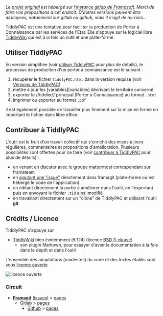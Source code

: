 *Le [projet original][origin] est hébergé sur [l'instance gitlab de Framasoft][framagit]. Merci de faire vos propositions à cet endroit. D'autres versions peuvent être déployées, notamment sur gitlab ou github, mais il s'agit de mirroirs...*

TiddlyPAC est une tentative pour faciliter la production de Porter à Connaissance par les services de l'Etat. Elle s'appuye sur le logiciel libre [TiddlyWiki][tw] qui est à la fois un outil et une plate-forme.

## Utiliser TiddlyPAC
En version simplifiée (voir [utiliser TiddlyPAC][utiliser TP] pour plus de détails), le processus de production d'un porter à connaissance est le suivant :

1. récupérer le fichier `tiddlyPAC.html` dans la version requise (voir [Versions de TiddlyPAC][versions])
2. mettre à jour les [variables][variables] décrivant le territoire concerné
3. exporter le //tiddler// principal (Porter à Connaissance) au format `.html`
4. imprimer ou exporter au format `.pdf`

Il est également possible de travailler plus finement sur la mise en forme en important le fichier dans libre office.

## Contribuer à TiddlyPAC
L'outil est le fruit d'un travail collectif qui s'enrichit des mises à jours régulières, commentaires et propositions d'amélioration. Plusieurs possibilités sont offertes pour ce faire (voir [contribuer à TiddlyPAC][contribuer TP] pour plus de détails) :

* en venant en discuter avec le [groupe mattermost][mattermost] correspondant sur framateam
* en [ajoutant une "issue"][issues] directement dans framagit (plate-forme où est hébergé le code de l'application)
* en éditant directement la partie à améliorer dans l'outil, en l'exportant puis en envoyant le fichier `.tid` ainsi modifié
* en travaillant directement sur un "clône" de TiddlyPAC et utilisant l'outil __git__

## Crédits / Licence
TiddlyPAC s'appuye sur
* [TiddlyWiki][tw] bien évidemment (_5.1.14_) (licence [BSD 3-clause](https://opensource.org/licenses/BSD-3-Clause))
    * son plugin Markown, pour essayer d'avoir la documentation à la fois dans le dépôt et dans l'outil

L'ensemble des adaptations (modestes) du code et des textes établis sont sous [licence ouverte](https://www.etalab.gouv.fr/licence-ouverte-open-licence)

![licence ouverte](https://www.etalab.gouv.fr/wp-content/uploads/2014/05/Logo_Licence_Ouverte_bleu_blanc_rouge.png "licence ouverte")

### Circuit
* **[Framagit][origin]** ([issues][issues]) > [pages][fm-pages]
    * [Gitlab][gitlab] > [pages][gl-pages]
        * [Github][github] > [pages][gh-pages]

[versions]: ./Doc/versions_de_tiddlypac.md
[utiliser TP]: ./Doc/utiliser_TiddlyPAC.md
[contribuer TP]: ./CONTRIBUTING.md
[mattermost]: https://framateam.org/signup_user_complete/?id=4qbkmz8swtg3tyrs7gceamq8fo

[origin]: https://framagit.org/know-rmandie/TiddlyPAC
[issues]: https://framagit.org/know-rmandie/TiddlyPAC/issues
[fm-pages]: https://know-rmandie.frama.io/TiddlyPAC

[gitlab]: https://gitlab.com/know-rmandie/TiddlyPAC
[gl-pages]: https://know-rmandie.gitlab.io/TiddlyPAC
[github]: https://github.com/know-rmandie/TiddlyPAC
[gh-pages]: https://know-rmandie.github.io/TiddlyPAC

[tw]:http://tiddlywiki.com
[framagit]:https://framagit.org
